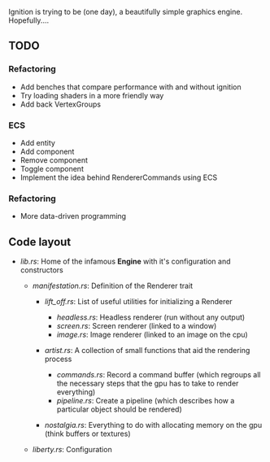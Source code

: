 Ignition is trying to be (one day), a beautifully simple graphics engine. Hopefully....

## TODO
### Refactoring
- Add benches that compare performance with and without ignition
- Try loading shaders in a more friendly way
- Add back VertexGroups

### ECS
- Add entity
- Add component
- Remove component
- Toggle component
- Implement the idea behind RendererCommands using ECS

### Refactoring
- More data-driven programming
 
## Code layout
- *lib.rs*: Home of the infamous **Engine** with it's configuration and constructors
  - *manifestation.rs*: Definition of the Renderer trait
    - *lift_off.rs*: List of useful utilities for initializing a Renderer
      - *headless.rs*: Headless renderer (run without any output)
      - *screen.rs*: Screen renderer (linked to a window)
      - *image.rs*: Image renderer (linked to an image on the cpu)

    - *artist.rs*: A collection of small functions that aid the rendering process
      - *commands.rs*: Record a command buffer (which regroups all the necessary steps that the gpu has to take to render everything)
      - *pipeline.rs*: Create a pipeline (which describes how a particular object should be rendered)

    - *nostalgia.rs*: Everything to do with allocating memory on the gpu (think buffers or textures)

  - *liberty.rs*: Configuration